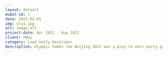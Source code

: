 ```yaml
---
layout: default
modal-id: 1
date: 2022-02-01
img: oly1.jpg
alt: image-alt
project-date: Apr 2021 - Aug 2022
client: nWay
category: Lead Unity Developer
description: Olympic Games Jam Beijing 2022 was a play-to-earn party game officially licensed for the 2022 Winter Olympics in Beijing. Up to 20 players could compete in various winter sports mini-games, like snowboarding, skiing, and skeleton, with the goal of winning Olympic NFT digital pins.
---
```

